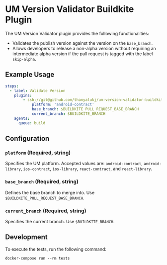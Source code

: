 # UM Version Validator Buildkite Plugin

The UM Version Validator plugin provides the following functionalities:

- Validates the publish version against the version on the `base_branch`.
- Allows developers to release a non-alpha version without requiring an intermediate alpha version if the pull request is tagged with the label `skip-alpha`.

## Example Usage

```yml
steps:
  - label: Validate Version
    plugins:
        - ssh://git@github.com/thanyalukj/um-version-validator-buildkite-plugin.git#v1.1.4:
            platform: 'android-contract'
            base_branch: $BUILDKITE_PULL_REQUEST_BASE_BRANCH
            current_branch: $BUILDKITE_BRANCH
    agents:
      queue: build
```

## Configuration

### `platform` (Required, string)

Specifies the UM platform. Accepted values are: `android-contract`, `android-library`, `ios-contract`, `ios-library`, `react-contract`, and `react-library`.

### `base_branch` (Required, string)

Defines the base branch to merge into. Use `$BUILDKITE_PULL_REQUEST_BASE_BRANCH`.

### `current_branch` (Required, string)

Specifies the current branch. Use `$BUILDKITE_BRANCH`.

## Development

To execute the tests, run the following command:

```shell
docker-compose run --rm tests
```
